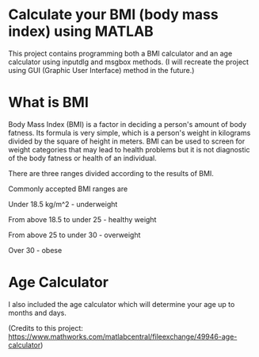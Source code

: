 # Calculate your BMI (body mass index) using MATLAB

This project contains programming both a BMI calculator and an age calculator using inputdlg and msgbox methods.
(I will recreate the project using GUI (Graphic User Interface) method in the future.)


# What is BMI

Body Mass Index (BMI) is a factor in deciding a person's amount of body fatness. Its formula is very simple, which is a person's weight in kilograms divided by the square of height in meters. BMI can be used to screen for weight categories that may lead to health problems but it is not diagnostic of the body fatness or health of an individual.

There are three ranges divided according to the results of BMI.

Commonly accepted BMI ranges are

Under 18.5 kg/m^2 - underweight

From above 18.5 to under 25 - healthy weight

From above 25 to under 30 - overweight

Over 30 - obese

# Age Calculator

I also included the age calculator which will determine your age up to months and days.

(Credits to this project: https://www.mathworks.com/matlabcentral/fileexchange/49946-age-calculator)
